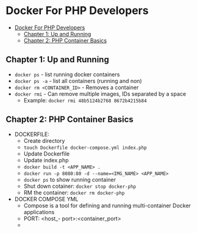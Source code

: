 # Docker For PHP Developers
- [Docker For PHP Developers](#docker-for-php-developers)
    - [Chapter 1: Up and Running](#chapter-1-up-and-running)
    - [Chapter 2: PHP Container Basics](#chapter-2-php-container-basics)

## Chapter 1: Up and Running
- `docker ps` - list running docker containers
- `docker ps -a` - list all containers (running and non)
- `docker rm <CONTAINER_ID>` - Removes a container
- `docker rmi` - Can remove multiple images, IDs separated by a space
    - Example: `docker rmi 48b5124b2768 8672b4215b84`

## Chapter 2: PHP Container Basics
- DOCKERFILE:
    - Create directory
    - `touch Dockerfile docker-compose.yml index.php`
    - Update Dockerfile
    - Update index.php
    - `docker build -t <APP_NAME> .`
    - `docker run -p 8080:80 -d --name=<IMG_NAME> <APP_NAME>`
    - `docker ps` to show running container
    - Shut down cotainer: `docker stop docker-php`
    - RM the container: `docker rm docker-php`
- DOCKER COMPOSE YML
    - Compose is a tool for defining and running multi-container Docker applications
    - PORT: <host_- port>:<container_port>
    - 

